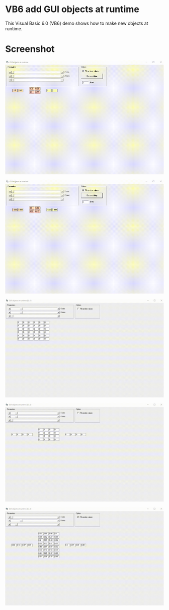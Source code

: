 # VB6 add GUI objects at runtime
This Visual Basic 6.0 (VB6) demo shows how to make new objects at runtime.

# Screenshot

<kbd><img src="https://github.com/Gagniuc/VB6-add-GUI-objects-at-runtime/blob/main/img/Generate%20objects%20at%20runtime%201.gif" /></kbd>

<kbd><img src="https://github.com/Gagniuc/VB6-add-GUI-objects-at-runtime/blob/main/img/Generate%20objects%20at%20runtime%202.gif" /></kbd>

<kbd><img src="https://github.com/Gagniuc/VB6-add-GUI-objects-at-runtime/blob/main/img/Generate%20objects%20at%20runtime%203.gif" /></kbd>

<kbd><img src="https://github.com/Gagniuc/VB6-add-GUI-objects-at-runtime/blob/main/img/Generate%20objects%20at%20runtime%204.gif" /></kbd>

<kbd><img src="https://github.com/Gagniuc/VB6-add-GUI-objects-at-runtime/blob/main/img/Generate%20objects%20at%20runtime%206.gif" /></kbd>
